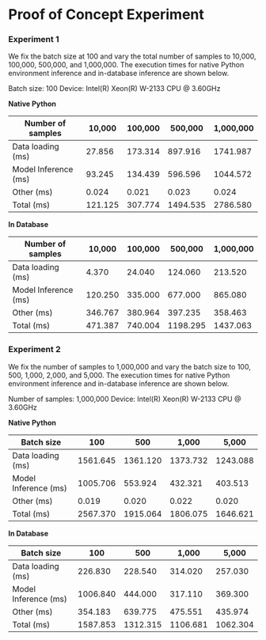 # Proof of Concept Experiment

### Experiment 1
We fix the batch size at 100 and vary the total number of samples to 10,000, 100,000, 500,000, and 1,000,000. The execution times for native Python environment inference and in-database inference are shown below.

Batch size: 100 	Device: Intel(R) Xeon(R) W-2133 CPU @ 3.60GHz

**Native Python**

| Number of samples    | 10,000  | 100,000 | 500,000  | 1,000,000 |
| -------------------- | ------- | ------- | -------- | --------- |
| Data loading (ms)    | 27.856  | 173.314 | 897.916  | 1741.987  |
| Model Inference (ms) | 93.245  | 134.439 | 596.596  | 1044.572  |
| Other (ms)           | 0.024   | 0.021   | 0.023    | 0.024     |
| Total (ms)           | 121.125 | 307.774 | 1494.535 | 2786.580  |

**In Database**

| Number of samples    | 10,000  | 100,000 | 500,000  | 1,000,000 |
| -------------------- | ------- | ------- | -------- | --------- |
| Data loading (ms)    | 4.370   | 24.040  | 124.060  | 213.520   |
| Model Inference (ms) | 120.250 | 335.000 | 677.000  | 865.080   |
| Other (ms)           | 346.767 | 380.964 | 397.235  | 358.463   |
| Total (ms)           | 471.387 | 740.004 | 1198.295 | 1437.063  |

### Experiment 2

We fix the number of samples to 1,000,000 and vary the batch size to 100, 500, 1,000, 2,000, and 5,000. The execution times for native Python environment inference and in-database inference are shown below.

Number of samples: 1,000,000	Device: Intel(R) Xeon(R) W-2133 CPU @ 3.60GHz

**Native Python**

| Batch size           | 100      | 500      | 1,000    | 5,000    |
| -------------------- | -------- | -------- | -------- | -------- |
| Data loading (ms)    | 1561.645 | 1361.120 | 1373.732 | 1243.088 |
| Model Inference (ms) | 1005.706 | 553.924  | 432.321  | 403.513  |
| Other (ms)           | 0.019    | 0.020    | 0.022    | 0.020    |
| Total (ms)           | 2567.370 | 1915.064 | 1806.075 | 1646.621 |

**In Database**

| Batch size           | 100      | 500      | 1,000    | 5,000    |
| -------------------- | -------- | -------- | -------- | -------- |
| Data loading (ms)    | 226.830  | 228.540  | 314.020  | 257.030  |
| Model Inference (ms) | 1006.840 | 444.000  | 317.110  | 369.300  |
| Other (ms)           | 354.183  | 639.775  | 475.551  | 435.974  |
| Total (ms)           | 1587.853 | 1312.315 | 1106.681 | 1062.304 |



